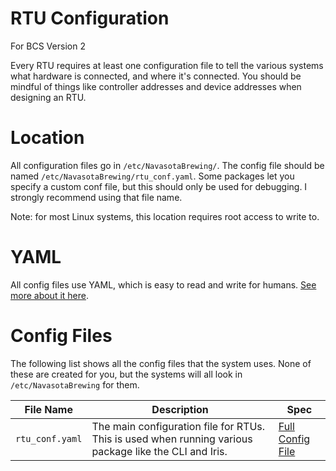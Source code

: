 # RTU Configuration

For BCS Version 2

Every RTU requires at least one configuration file to tell the various systems what hardware is connected, and where it's connected. You should be mindful of things like controller addresses and device addresses when designing an RTU.

# Location
All configuration files go in `/etc/NavasotaBrewing/`. The config file should be named `/etc/NavasotaBrewing/rtu_conf.yaml`.
Some packages let you specify a custom conf file, but this should only be used for debugging. I strongly recommend using that file name.

Note: for most Linux systems, this location requires root access to write to.

# YAML
All config files use YAML, which is easy to read and write for humans. [See more about it here](https://www.redhat.com/en/topics/automation/what-is-yaml).


# Config Files
The following list shows all the config files that the system uses. None of these are created for you, but the systems
will all look in `/etc/NavasotaBrewing` for them.

| File Name | Description | Spec |
| --------- | ----------- | ------- |
| `rtu_conf.yaml` | The main configuration file for RTUs. This is used when running various package like the CLI and Iris. | [Full Config File](rtu_conf.yaml)

